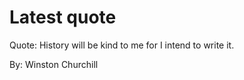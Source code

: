 # Latest quote 

Quote: History will be kind to me for I intend to write it. 

By: Winston Churchill